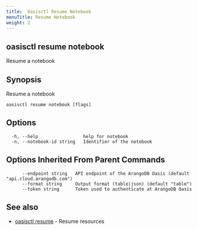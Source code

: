 ```yaml
---
title:  Oasisctl Resume Notebook
menuTitle: Resume Notebook
weight: 2
---
```

## oasisctl resume notebook

Resume a notebook

## Synopsis
Resume a notebook

```
oasisctl resume notebook [flags]
```

## Options
```
  -h, --help                 help for notebook
  -n, --notebook-id string   Identifier of the notebook
```

## Options Inherited From Parent Commands
```
      --endpoint string   API endpoint of the ArangoDB Oasis (default "api.cloud.arangodb.com")
      --format string     Output format (table|json) (default "table")
      --token string      Token used to authenticate at ArangoDB Oasis
```

## See also
* [oasisctl resume](_index.md)	 - Resume resources

